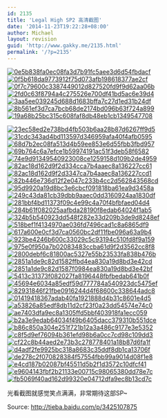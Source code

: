 ```yaml
---
id: 2135
title: 'Legal High SP2 高清截图'
date: '2014-11-23T19:22:28+08:00'
author: Michael
layout: revision
guid: 'http://www.gakky.me/2135.html'
permalink: '/?p=2135'
---
```


[![0e5b838fa0ec08fa3d7b91fc5aee3d6d54fbdacf](http://www.yui-aragaki.org/wp-content/uploads/2014/11/0e5b838fa0ec08fa3d7b91fc5aee3d6d54fbdacf.jpg)](http://www.yui-aragaki.org/wp-content/uploads/2014/11/0e5b838fa0ec08fa3d7b91fc5aee3d6d54fbdacf.jpg) [![0f5b618da9773912f75d073afb198618377ae2cf](http://www.yui-aragaki.org/wp-content/uploads/2014/11/0f5b618da9773912f75d073afb198618377ae2cf.jpg)](http://www.yui-aragaki.org/wp-content/uploads/2014/11/0f5b618da9773912f75d073afb198618377ae2cf.jpg) [![0f7c79600c3387449012d827520fd9f9d62aa06b](http://www.yui-aragaki.org/wp-content/uploads/2014/11/0f7c79600c3387449012d827520fd9f9d62aa06b.jpg)](http://www.yui-aragaki.org/wp-content/uploads/2014/11/0f7c79600c3387449012d827520fd9f9d62aa06b.jpg) [![2fd0c63f8794a4c275526e700df41bd5ac6e39d4](http://www.yui-aragaki.org/wp-content/uploads/2014/11/2fd0c63f8794a4c275526e700df41bd5ac6e39d4.jpg)](http://www.yui-aragaki.org/wp-content/uploads/2014/11/2fd0c63f8794a4c275526e700df41bd5ac6e39d4.jpg) [![3aa5ee039245d688d1683bffa7c27d1ed31b24df](http://www.yui-aragaki.org/wp-content/uploads/2014/11/3aa5ee039245d688d1683bffa7c27d1ed31b24df.jpg)](http://www.yui-aragaki.org/wp-content/uploads/2014/11/3aa5ee039245d688d1683bffa7c27d1ed31b24df.jpg) [![8b561ef3d7ca7bcb68de2174bd096b63f724a899](http://www.yui-aragaki.org/wp-content/uploads/2014/11/8b561ef3d7ca7bcb68de2174bd096b63f724a899.jpg)](http://www.yui-aragaki.org/wp-content/uploads/2014/11/8b561ef3d7ca7bcb68de2174bd096b63f724a899.jpg) [![19a68b25bc315c608faf8db48eb1cb1349547708](http://www.yui-aragaki.org/wp-content/uploads/2014/11/19a68b25bc315c608faf8db48eb1cb1349547708.jpg)](http://www.yui-aragaki.org/wp-content/uploads/2014/11/19a68b25bc315c608faf8db48eb1cb1349547708.jpg)

[![23ec58ed2e738bd4fb503b6aa28b87d6267ff9d5](http://www.yui-aragaki.org/wp-content/uploads/2014/11/23ec58ed2e738bd4fb503b6aa28b87d6267ff9d5.jpg)](http://www.yui-aragaki.org/wp-content/uploads/2014/11/23ec58ed2e738bd4fb503b6aa28b87d6267ff9d5.jpg) [![31cdc343ad4bd113597d346959afa40f4afb0595](http://www.yui-aragaki.org/wp-content/uploads/2014/11/31cdc343ad4bd113597d346959afa40f4afb0595.jpg)](http://www.yui-aragaki.org/wp-content/uploads/2014/11/31cdc343ad4bd113597d346959afa40f4afb0595.jpg) [![68d7b2ec08fa513d4b59ee853e6d55fbb3fbd957](http://www.yui-aragaki.org/wp-content/uploads/2014/11/68d7b2ec08fa513d4b59ee853e6d55fbb3fbd957.jpg)](http://www.yui-aragaki.org/wp-content/uploads/2014/11/68d7b2ec08fa513d4b59ee853e6d55fbb3fbd957.jpg) [![69b764c6a7efce1b59974191ac51f3deb58f6582](http://www.yui-aragaki.org/wp-content/uploads/2014/11/69b764c6a7efce1b59974191ac51f3deb58f6582.gif)](http://www.yui-aragaki.org/wp-content/uploads/2014/11/69b764c6a7efce1b59974191ac51f3deb58f6582.gif) [![74e9d91349540923008ce1259158d109b2de4959](http://www.yui-aragaki.org/wp-content/uploads/2014/11/74e9d91349540923008ce1259158d109b2de4959.jpg)](http://www.yui-aragaki.org/wp-content/uploads/2014/11/74e9d91349540923008ce1259158d109b2de4959.jpg) [![82ac18d162d9f2d334cca7b4aaec8a136227cc61](http://www.yui-aragaki.org/wp-content/uploads/2014/11/82ac18d162d9f2d334cca7b4aaec8a136227cc61.jpg)](http://www.yui-aragaki.org/wp-content/uploads/2014/11/82ac18d162d9f2d334cca7b4aaec8a136227cc61.jpg) [![82ac18d162d9f2d3347ca7b4aaec8a136227ccd1](http://www.yui-aragaki.org/wp-content/uploads/2014/11/82ac18d162d9f2d3347ca7b4aaec8a136227ccd1.jpg)](http://www.yui-aragaki.org/wp-content/uploads/2014/11/82ac18d162d9f2d3347ca7b4aaec8a136227ccd1.jpg) [![82b446e736d12f2e047c233b4cc2d562843568cd](http://www.yui-aragaki.org/wp-content/uploads/2014/11/82b446e736d12f2e047c233b4cc2d562843568cd.jpg)](http://www.yui-aragaki.org/wp-content/uploads/2014/11/82b446e736d12f2e047c233b4cc2d562843568cd.jpg) [![95d9920a19d8bc3e6cbcf091818ba61ea9d3458a](http://www.yui-aragaki.org/wp-content/uploads/2014/11/95d9920a19d8bc3e6cbcf091818ba61ea9d3458a.gif)](http://www.yui-aragaki.org/wp-content/uploads/2014/11/95d9920a19d8bc3e6cbcf091818ba61ea9d3458a.gif) [![249c43da81cb39dbb9aaec0dd3160924aa1830df](http://www.yui-aragaki.org/wp-content/uploads/2014/11/249c43da81cb39dbb9aaec0dd3160924aa1830df.jpg)](http://www.yui-aragaki.org/wp-content/uploads/2014/11/249c43da81cb39dbb9aaec0dd3160924aa1830df.jpg) [![281bbf4bd11373f09c4e99c4a70f4bfbfaed04d4](http://www.yui-aragaki.org/wp-content/uploads/2014/11/281bbf4bd11373f09c4e99c4a70f4bfbfaed04d4.jpg)](http://www.yui-aragaki.org/wp-content/uploads/2014/11/281bbf4bd11373f09c4e99c4a70f4bfbfaed04d4.jpg) [![284b61f082025aafbda28190f8edab64024f1ab5](http://www.yui-aragaki.org/wp-content/uploads/2014/11/284b61f082025aafbda28190f8edab64024f1ab5.gif)](http://www.yui-aragaki.org/wp-content/uploads/2014/11/284b61f082025aafbda28190f8edab64024f1ab5.gif) [![324b5b540923dd548f282e33d209b3de9d8248ef](http://www.yui-aragaki.org/wp-content/uploads/2014/11/324b5b540923dd548f282e33d209b3de9d8248ef.jpg)](http://www.yui-aragaki.org/wp-content/uploads/2014/11/324b5b540923dd548f282e33d209b3de9d8248ef.jpg) [![518bef1f4134970ae036fd7496cad1c8a6865df9](http://www.yui-aragaki.org/wp-content/uploads/2014/11/518bef1f4134970ae036fd7496cad1c8a6865df9.jpg)](http://www.yui-aragaki.org/wp-content/uploads/2014/11/518bef1f4134970ae036fd7496cad1c8a6865df9.jpg) [![617a600e0cf3d7ca0560bc2df11fbe096a63a9b4](http://www.yui-aragaki.org/wp-content/uploads/2014/11/617a600e0cf3d7ca0560bc2df11fbe096a63a9b4.jpg)](http://www.yui-aragaki.org/wp-content/uploads/2014/11/617a600e0cf3d7ca0560bc2df11fbe096a63a9b4.jpg) [![923be4246b600c33029c5c93194c510fd8f9a159](http://www.yui-aragaki.org/wp-content/uploads/2014/11/923be4246b600c33029c5c93194c510fd8f9a159.jpg)](http://www.yui-aragaki.org/wp-content/uploads/2014/11/923be4246b600c33029c5c93194c510fd8f9a159.jpg) [![975e0f950a7b02083483ccba61d9f2d3562cc8f8](http://www.yui-aragaki.org/wp-content/uploads/2014/11/975e0f950a7b02083483ccba61d9f2d3562cc8f8.jpg)](http://www.yui-aragaki.org/wp-content/uploads/2014/11/975e0f950a7b02083483ccba61d9f2d3562cc8f8.jpg) [![2800debf6c81800ac5327e55b23533fa838b476b](http://www.yui-aragaki.org/wp-content/uploads/2014/11/2800debf6c81800ac5327e55b23533fa838b476b.jpg)](http://www.yui-aragaki.org/wp-content/uploads/2014/11/2800debf6c81800ac5327e55b23533fa838b476b.jpg) [![2851a1de9c82d1582ffbd4ea830a19d8bd3e42cd](http://www.yui-aragaki.org/wp-content/uploads/2014/11/2851a1de9c82d1582ffbd4ea830a19d8bd3e42cd.jpg)](http://www.yui-aragaki.org/wp-content/uploads/2014/11/2851a1de9c82d1582ffbd4ea830a19d8bd3e42cd.jpg) [![2851a1de9c82d1587f0984ea830a19d8bd3e42bf](http://www.yui-aragaki.org/wp-content/uploads/2014/11/2851a1de9c82d1587f0984ea830a19d8bd3e42bf.gif)](http://www.yui-aragaki.org/wp-content/uploads/2014/11/2851a1de9c82d1587f0984ea830a19d8bd3e42bf.gif) [![5413c31373f082027fa8196448fbfbedab641b0f](http://www.yui-aragaki.org/wp-content/uploads/2014/11/5413c31373f082027fa8196448fbfbedab641b0f.jpg)](http://www.yui-aragaki.org/wp-content/uploads/2014/11/5413c31373f082027fa8196448fbfbedab641b0f.jpg) [![45694e6034a85edf59d777784a540923dc5475ef](http://www.yui-aragaki.org/wp-content/uploads/2014/11/45694e6034a85edf59d777784a540923dc5475ef.jpg)](http://www.yui-aragaki.org/wp-content/uploads/2014/11/45694e6034a85edf59d777784a540923dc5475ef.jpg) [![82931846f21fbe0916244d4f68600c338644adc8](http://www.yui-aragaki.org/wp-content/uploads/2014/11/82931846f21fbe0916244d4f68600c338644adc8.jpg)](http://www.yui-aragaki.org/wp-content/uploads/2014/11/82931846f21fbe0916244d4f68600c338644adc8.jpg) [![01419418367adab40fa1921888d4b31c8601e4d5](http://www.yui-aragaki.org/wp-content/uploads/2014/11/01419418367adab40fa1921888d4b31c8601e4d5.jpg)](http://www.yui-aragaki.org/wp-content/uploads/2014/11/01419418367adab40fa1921888d4b31c8601e4d5.jpg) [![a53826a85edf8db11d2cf23f0a23dd54574e74c0](http://www.yui-aragaki.org/wp-content/uploads/2014/11/a53826a85edf8db11d2cf23f0a23dd54574e74c0.jpg)](http://www.yui-aragaki.org/wp-content/uploads/2014/11/a53826a85edf8db11d2cf23f0a23dd54574e74c0.jpg) [![ae7403dfa9ec8a1305ffd5bbf403918fa1ecc059](http://www.yui-aragaki.org/wp-content/uploads/2014/11/ae7403dfa9ec8a1305ffd5bbf403918fa1ecc059.jpg)](http://www.yui-aragaki.org/wp-content/uploads/2014/11/ae7403dfa9ec8a1305ffd5bbf403918fa1ecc059.jpg) [![b2a3e9edab64034f49b6405dacc379310b551dce](http://www.yui-aragaki.org/wp-content/uploads/2014/11/b2a3e9edab64034f49b6405dacc379310b551dce.jpg)](http://www.yui-aragaki.org/wp-content/uploads/2014/11/b2a3e9edab64034f49b6405dacc379310b551dce.jpg) [![b86c850a304e251f721b12a3a486c9177e3e5352](http://www.yui-aragaki.org/wp-content/uploads/2014/11/b86c850a304e251f721b12a3a486c9177e3e5352.gif)](http://www.yui-aragaki.org/wp-content/uploads/2014/11/b86c850a304e251f721b12a3a486c9177e3e5352.gif) [![c8f5d9ef76094b361efd98b6a0cc7cd98c109dd3](http://www.yui-aragaki.org/wp-content/uploads/2014/11/c8f5d9ef76094b361efd98b6a0cc7cd98c109dd3.jpg)](http://www.yui-aragaki.org/wp-content/uploads/2014/11/c8f5d9ef76094b361efd98b6a0cc7cd98c109dd3.jpg) [![cf22c8b44aed2e73b3c278778401a18b87d6fa1f](http://www.yui-aragaki.org/wp-content/uploads/2014/11/cf22c8b44aed2e73b3c278778401a18b87d6fa1f.jpg)](http://www.yui-aragaki.org/wp-content/uploads/2014/11/cf22c8b44aed2e73b3c278778401a18b87d6fa1f.jpg) [![d4adf2fe9925bc318a8683c35ddf8db1ca13706f](http://www.yui-aragaki.org/wp-content/uploads/2014/11/d4adf2fe9925bc318a8683c35ddf8db1ca13706f.jpg)](http://www.yui-aragaki.org/wp-content/uploads/2014/11/d4adf2fe9925bc318a8683c35ddf8db1ca13706f.jpg) [![de278c2f070828384f57554fbb99a9014d08f1e8](http://www.yui-aragaki.org/wp-content/uploads/2014/11/de278c2f070828384f57554fbb99a9014d08f1e8.jpg)](http://www.yui-aragaki.org/wp-content/uploads/2014/11/de278c2f070828384f57554fbb99a9014d08f1e8.jpg) [![e4cd187b02087bf45511d5b2f1d3572c10dfcf41](http://www.yui-aragaki.org/wp-content/uploads/2014/11/e4cd187b02087bf45511d5b2f1d3572c10dfcf41.jpg)](http://www.yui-aragaki.org/wp-content/uploads/2014/11/e4cd187b02087bf45511d5b2f1d3572c10dfcf41.jpg) [![e9604143fbf2b21133e00715c98065380dd78e7c](http://www.yui-aragaki.org/wp-content/uploads/2014/11/e9604143fbf2b21133e00715c98065380dd78e7c.jpg)](http://www.yui-aragaki.org/wp-content/uploads/2014/11/e9604143fbf2b21133e00715c98065380dd78e7c.jpg) [![fb5069f40ad162d99320e04712dfa9ec8b13cd7c](http://www.yui-aragaki.org/wp-content/uploads/2014/11/fb5069f40ad162d99320e04712dfa9ec8b13cd7c.jpg)](http://www.yui-aragaki.org/wp-content/uploads/2014/11/fb5069f40ad162d99320e04712dfa9ec8b13cd7c.jpg)

光看截图就感觉笑点满满，非常期待这部SP~

Source: <http://tieba.baidu.com/p/3425107875>
